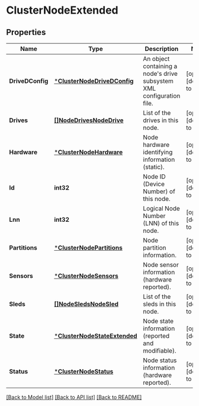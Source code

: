 # ClusterNodeExtended

## Properties
Name | Type | Description | Notes
------------ | ------------- | ------------- | -------------
**DriveDConfig** | [***ClusterNodeDriveDConfig**](ClusterNodeDriveDConfig.md) | An object containing a node&#39;s drive subsystem XML configuration file. | [optional] [default to null]
**Drives** | [**[]NodeDrivesNodeDrive**](NodeDrivesNodeDrive.md) | List of the drives in this node. | [optional] [default to null]
**Hardware** | [***ClusterNodeHardware**](ClusterNodeHardware.md) | Node hardware identifying information (static). | [optional] [default to null]
**Id** | **int32** | Node ID (Device Number) of this node. | [optional] [default to null]
**Lnn** | **int32** | Logical Node Number (LNN) of this node. | [optional] [default to null]
**Partitions** | [***ClusterNodePartitions**](ClusterNodePartitions.md) | Node partition information. | [optional] [default to null]
**Sensors** | [***ClusterNodeSensors**](ClusterNodeSensors.md) | Node sensor information (hardware reported). | [optional] [default to null]
**Sleds** | [**[]NodeSledsNodeSled**](NodeSledsNodeSled.md) | List of the sleds in this node. | [optional] [default to null]
**State** | [***ClusterNodeStateExtended**](ClusterNodeStateExtended.md) | Node state information (reported and modifiable). | [optional] [default to null]
**Status** | [***ClusterNodeStatus**](ClusterNodeStatus.md) | Node status information (hardware reported). | [optional] [default to null]

[[Back to Model list]](../README.md#documentation-for-models) [[Back to API list]](../README.md#documentation-for-api-endpoints) [[Back to README]](../README.md)


